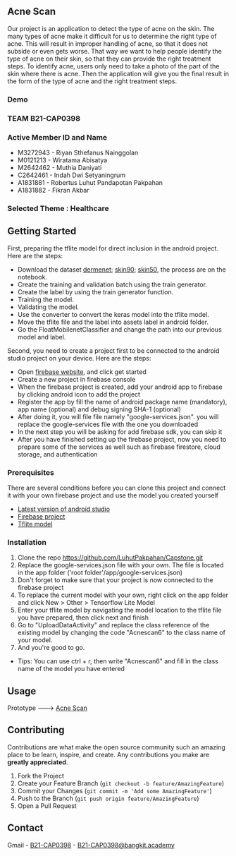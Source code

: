 <!-- ABOUT THE PROJECT -->
## Acne Scan

Our project is an application to detect the type of acne on the skin. The many types of acne make it difficult for us to determine the right type of acne. This will result in improper handling of acne, so that it does not subside or even gets worse. That way we want to help people identify the type of acne on their skin, so that they can provide the right treatment steps. To identify acne, users only need to take a photo of the part of the skin where there is acne. Then the application will give you the final result in the form of the type of acne and the right treatment steps.

### Demo


### TEAM B21-CAP0398

### Active Member ID and Name

* M3272943 - Riyan Sthefanus Nainggolan
* M0121213 - Wiratama Abisatya
* M2642462  - Muthia Daniyati 
* C2642461 - Indah Dwi Setyaningrum
* A1831881 - Robertus Luhut Pandapotan Pakpahan
* A1831882 - Fikran Akbar

### Selected Theme : Healthcare

## Getting Started

First, preparing the tflite model for direct inclusion in the android project. Here are the steps:
* Download the dataset [dermenet](www.dermnet.com0); [skin90](https://www.kaggle.com/dinartas/skin90); [skin50](https://www.kaggle.com/dinartas/skin50), the process are on the notebook.
* Create the training and validation batch using the train generator.
* Create the label by using the train generator function.
* Training the model.
* Validating the model.
* Use the converter to convert the keras model into the tflite model.
* Move the tflite file and the label into assets label in android folder.
* Go the FloatMobilenetClassifier and change the path into our previous model and label.

Second, you need to create a project first to be connected to the android studio project on your device. Here are the steps:
* Open [firebase website](www.firebase.google.com), and click get started
* Create a new project in firebase console
* When the firebase project is created, add your android app to firebase by clicking android icon to add the project
* Register the app by fill the name of android package name (mandatory), app name (optional) and debug signing SHA-1 (optional)
* After doing it, you will file file namely "google-services.json". you will replace the google-services file with the one you downloaded
* In the next step you will be asking for add firebase sdk, you can skip it
* After you have finished setting up the firebase project, now you need to prepare some of the services as well such as firebase firestore, cloud storage, and authentication

### Prerequisites

There are several conditions before you can clone this project and connect it with your own firebase project and use the model you created yourself
* [Latest version of android studio](https://developer.android.com/?hl=id)
* [Firebase project](https://console.firebase.google.com/u/0/)
* [Tflite model](https://www.tensorflow.org/lite/guide)

### Installation

1. Clone the repo https://github.com/LuhutPakpahan/Capstone.git
2. Replace the google-services.json file with your own. The file is located in the app folder ('root folder'/app/google-services.json)
3. Don't forget to make sure that your project is now connected to the firebase project
4. To replace the current model with your own, right click on the app folder and click New > Other > Tensorflow Lite Model
5. Enter your tflite model by navigating the model location to the tflite file you have prepared, then click next and finish
6. Go to "UploadDataActivity" and replace the class reference of the existing model by changing the code "Acnescan6" to the class name of your model.
7. And you're good to go.
* Tips: You can use ctrl + r, then write "Acnescan6" and fill in the class name of the model you have entered


<!-- USAGE EXAMPLES -->
## Usage

Prototype ---> [Acne Scan](https://www.figma.com/proto/1rpityhZ5BBXvVF19rVUpJ/Acne-Scan?node-id=18%3A7391&scaling=contain&page-id=14%3A2)



<!-- CONTRIBUTING -->
## Contributing

Contributions are what make the open source community such an amazing place to be learn, inspire, and create. Any contributions you make are **greatly appreciated**.

1. Fork the Project
2. Create your Feature Branch (`git checkout -b feature/AmazingFeature`)
3. Commit your Changes (`git commit -m 'Add some AmazingFeature'`)
4. Push to the Branch (`git push origin feature/AmazingFeature`)
5. Open a Pull Request



<!-- CONTACT -->
## Contact

Gmail - [B21-CAP0398](https://groups.google.com/a/bangkit.academy/g/b21-cap0398/about?pli=1) - B21-CAP0398@bangkit.academy

